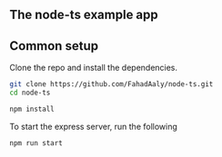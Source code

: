 ## The node-ts example app

## Common setup

Clone the repo and install the dependencies.

```bash
git clone https://github.com/FahadAaly/node-ts.git
cd node-ts
```

```bash
npm install
```

To start the express server, run the following

```bash
npm run start
```